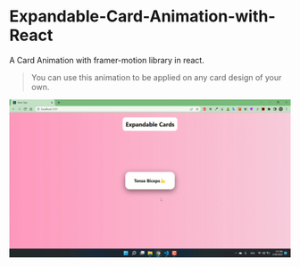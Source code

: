 # Expandable-Card-Animation-with-React

A Card Animation with framer-motion library in react.

> You can use this animation to be applied on any card design of your own.

<img src="./Screens/card.gif" width="900px">
